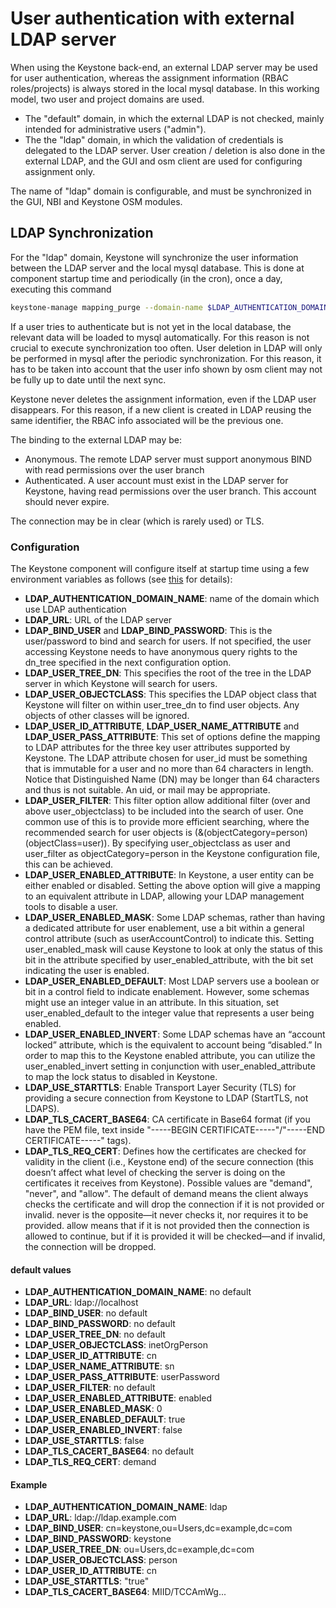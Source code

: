<!--
# Copyright 2020 Canonical Ltd.
# All rights reserved.
#
# Licensed under the Apache License, Version 2.0 (the "License"); you may
# not use this file except in compliance with the License. You may obtain
# a copy of the License at
#
#         http://www.apache.org/licenses/LICENSE-2.0
#
# Unless required by applicable law or agreed to in writing, software
# distributed under the License is distributed on an "AS IS" BASIS, WITHOUT
# WARRANTIES OR CONDITIONS OF ANY KIND, either express or implied. See the
# License for the specific language governing permissions and limitations
# under the License.
## -->

# User authentication with external LDAP server

When using the Keystone back-end, an external LDAP server may be used for user authentication, whereas the assignment information (RBAC roles/projects) is always stored in the local mysql database. In this working model, two user and project domains are used.

- The "default" domain, in which the external LDAP is not checked, mainly intended for administrative users ("admin").
- The the "ldap" domain, in which the validation of credentials is delegated to the LDAP server. User creation / deletion is also done in the external LDAP, and the GUI and osm client are used for configuring assignment only.

The name of "ldap" domain is configurable, and must be synchronized in the GUI, NBI and Keystone OSM modules.

## LDAP Synchronization

For the "ldap" domain, Keystone will synchronize the user information between the LDAP server and the local mysql database. This is done at component startup time and periodically (in the cron), once a day, executing this command

```bash
keystone-manage mapping_purge --domain-name $LDAP_AUTHENTICATION_DOMAIN_NAME; keystone-manage mapping_populate --domain-name $LDAP_AUTHENTICATION_DOMAIN_NAME
```

If a user tries to authenticate but is not yet in the local database, the relevant data will be loaded to mysql automatically. For this reason is not crucial to execute synchronization too often. User deletion in LDAP will only be performed in mysql after the periodic synchronization. For this reason, it has to be taken into account that the user info shown by osm client may not be fully up to date until the next sync.

Keystone never deletes the assignment information, even if the LDAP user disappears. For this reason, if a new client is created in LDAP reusing the same identifier, the RBAC info associated will be the previous one.

The binding to the external LDAP may be:

- Anonymous. The remote LDAP server must support anonymous BIND with read permissions over the user branch
- Authenticated. A user account must exist in the LDAP server for Keystone, having read permissions over the user branch. This account should never expire.

The connection may be in clear (which is rarely used) or TLS.

### Configuration

The Keystone component will configure itself at startup time using a few environment variables as follows (see [this](https://www.oreilly.com/library/view/identity-authentication-and/9781491941249/ch04.html) for details):

- **LDAP_AUTHENTICATION_DOMAIN_NAME**: name of the domain which use LDAP authentication
- **LDAP_URL**: URL of the LDAP server
- **LDAP_BIND_USER** and **LDAP_BIND_PASSWORD**: This is the user/password to bind and search for users. If not specified, the user accessing Keystone needs to have anonymous query rights to the dn_tree specified in the next configuration option.
- **LDAP_USER_TREE_DN**: This specifies the root of the tree in the LDAP server in which Keystone will search for users.
- **LDAP_USER_OBJECTCLASS**: This specifies the LDAP object class that Keystone will filter on within user_tree_dn to find user objects. Any objects of other classes will be ignored.
- **LDAP_USER_ID_ATTRIBUTE**, **LDAP_USER_NAME_ATTRIBUTE** and **LDAP_USER_PASS_ATTRIBUTE**: This set of options define the mapping to LDAP attributes for the three key user attributes supported by Keystone. The LDAP attribute chosen for user_id must be something that is immutable for a user and no more than 64 characters in length. Notice that Distinguished Name (DN) may be longer than 64 characters and thus is not suitable. An uid, or mail may be appropriate.
- **LDAP_USER_FILTER**: This filter option allow additional filter (over and above user_objectclass) to be included into the search of user. One common use of this is to provide more efficient searching, where the recommended search for user objects is (&(objectCategory=person)(objectClass=user)). By specifying user_objectclass as user and user_filter as objectCategory=person in the Keystone configuration file, this can be achieved.
- **LDAP_USER_ENABLED_ATTRIBUTE**: In Keystone, a user entity can be either enabled or disabled. Setting the above option will give a mapping to an equivalent attribute in LDAP, allowing your LDAP management tools to disable a user.
- **LDAP_USER_ENABLED_MASK**: Some LDAP schemas, rather than having a dedicated attribute for user enablement, use a bit within a general control attribute (such as userAccountControl) to indicate this. Setting user_enabled_mask will cause Keystone to look at only the status of this bit in the attribute specified by user_enabled_attribute, with the bit set indicating the user is enabled.
- **LDAP_USER_ENABLED_DEFAULT**: Most LDAP servers use a boolean or bit in a control field to indicate enablement. However, some schemas might use an integer value in an attribute. In this situation, set user_enabled_default to the integer value that represents a user being enabled.
- **LDAP_USER_ENABLED_INVERT**: Some LDAP schemas have an “account locked” attribute, which is the equivalent to account being “disabled.” In order to map this to the Keystone enabled attribute, you can utilize the user_enabled_invert setting in conjunction with user_enabled_attribute to map the lock status to disabled in Keystone.
- **LDAP_USE_STARTTLS**: Enable Transport Layer Security (TLS) for providing a secure connection from Keystone to LDAP (StartTLS, not LDAPS).
- **LDAP_TLS_CACERT_BASE64**: CA certificate in Base64 format (if you have the PEM file, text inside "-----BEGIN CERTIFICATE-----"/"-----END CERTIFICATE-----" tags).
- **LDAP_TLS_REQ_CERT**: Defines how the certificates are checked for validity in the client (i.e., Keystone end) of the secure connection (this doesn’t affect what level of checking the server is doing on the certificates it receives from Keystone). Possible values are "demand", "never", and "allow". The default of demand means the client always checks the certificate and will drop the connection if it is not provided or invalid. never is the opposite—it never checks it, nor requires it to be provided. allow means that if it is not provided then the connection is allowed to continue, but if it is provided it will be checked—and if invalid, the connection will be dropped.

#### default values

- **LDAP_AUTHENTICATION_DOMAIN_NAME**: no default
- **LDAP_URL**: ldap://localhost
- **LDAP_BIND_USER**: no default
- **LDAP_BIND_PASSWORD**: no default
- **LDAP_USER_TREE_DN**: no default
- **LDAP_USER_OBJECTCLASS**: inetOrgPerson
- **LDAP_USER_ID_ATTRIBUTE**: cn
- **LDAP_USER_NAME_ATTRIBUTE**: sn
- **LDAP_USER_PASS_ATTRIBUTE**: userPassword
- **LDAP_USER_FILTER**: no default
- **LDAP_USER_ENABLED_ATTRIBUTE**: enabled
- **LDAP_USER_ENABLED_MASK**: 0
- **LDAP_USER_ENABLED_DEFAULT**: true
- **LDAP_USER_ENABLED_INVERT**: false
- **LDAP_USE_STARTTLS**: false
- **LDAP_TLS_CACERT_BASE64**: no default
- **LDAP_TLS_REQ_CERT**: demand

#### Example

- **LDAP_AUTHENTICATION_DOMAIN_NAME**: ldap
- **LDAP_URL**: ldap://ldap.example.com
- **LDAP_BIND_USER**: cn=keystone,ou=Users,dc=example,dc=com
- **LDAP_BIND_PASSWORD**: keystone
- **LDAP_USER_TREE_DN**: ou=Users,dc=example,dc=com
- **LDAP_USER_OBJECTCLASS**: person
- **LDAP_USER_ID_ATTRIBUTE**: cn
- **LDAP_USE_STARTTLS**: "true"
- **LDAP_TLS_CACERT_BASE64**: MIID/TCCAmWg...
